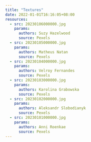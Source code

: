 ```yaml
---
title: "Textures"
date: 2022-01-01T16:16:05+08:00
resources:
  - src: 20230106000000.jpg
    params:
      authors: Suzy Hazelwood
      source: Pexels
  - src: 20230105000000.jpg
    params:
      authors: Matheus Natan
      source: Pexels
  - src: 20230104000000.jpg
    params:
      authors: Velroy Fernandes
      source: Pexels
  - src: 20230103000000.jpg
    params:
      authors: Karolina Grabowska
      source: Pexels
  - src: 20230102000000.jpg
    params:
      authors: Aleksandr Slobodianyk
      source: Pexels
  - src: 20230101000000.jpg
    params:
      authors: Anni Roenkae
      source: Pexels
---
```


